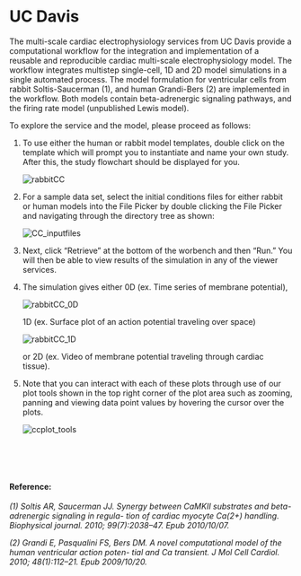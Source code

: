 # UC Davis

The multi-scale cardiac electrophysiology services from UC Davis provide a computational workflow for the integration and implementation of a reusable and reproducible cardiac multi-scale electrophysiology model. The workflow integrates multistep single-cell, 1D and 2D model simulations in a single automated process. The model formulation for ventricular cells from rabbit Soltis-Saucerman (1), and human Grandi-Bers (2) are implemented in the workflow.  Both models contain beta-adrenergic signaling pathways, and the firing rate model (unpublished Lewis model).

To explore the service and the model, please proceed as follows:

1. To use either the human or rabbit model templates, double click on the template which will prompt you to instantiate and name your own study. After this, the study flowchart should be displayed for you.

    ![rabbitCC](https://user-images.githubusercontent.com/32800795/61494767-5adc3100-a9b7-11e9-80ba-a1bc54dd9a05.JPG)

2. For a sample data set, select the initial conditions files for either rabbit or human models  into the File Picker by double clicking the File Picker and navigating through the directory tree as shown:

    ![CC_inputfiles](https://user-images.githubusercontent.com/32800795/61584726-1d111100-ab4d-11e9-9a91-93c1da82b05c.JPG ':size=500%')

3. Next, click “Retrieve” at the bottom of the worbench and then “Run.” You will then be able to view results of the simulation in any of the viewer services.

4. The simulation gives either 0D (ex. Time series of membrane potential), 

    ![rabbitCC_0D](https://user-images.githubusercontent.com/32800795/61584782-de2f8b00-ab4d-11e9-9493-7f7b0fe395a4.JPG ':size=600%')

    1D (ex. Surface plot of an action potential traveling over space)

    ![rabbitCC_1D](https://user-images.githubusercontent.com/32800795/61584781-de2f8b00-ab4d-11e9-884b-36e88c31ccd8.JPG)

    or 2D (ex. Video of membrane potential traveling through cardiac tissue).

5. Note that you can interact with each of these plots through use of our plot tools shown in the top right corner of the plot area such as zooming, panning and viewing data point values by hovering the cursor over the plots.

    ![ccplot_tools](https://user-images.githubusercontent.com/32800795/61584783-de2f8b00-ab4d-11e9-9aba-e520a7cef5f8.JPG)

<br/><br/><br/>



#### Reference:

*(1)	Soltis AR, Saucerman JJ. Synergy between CaMKII substrates and beta-adrenergic signaling in regula- tion of cardiac myocyte Ca(2+) handling. Biophysical journal. 2010; 99(7):2038–47. Epub 2010/10/07.*

*(2)	Grandi E, Pasqualini FS, Bers DM. A novel computational model of the human ventricular action poten- tial and Ca transient. J Mol Cell Cardiol. 2010; 48(1):112–21. Epub 2009/10/20.*